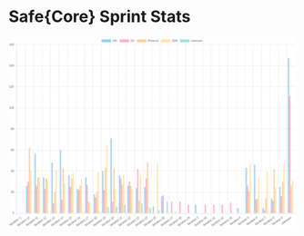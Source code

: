 # Safe{Core} Sprint Stats
<img src="./total_complexity/2025-01-23.png" width="600" title="Total Complexity">


